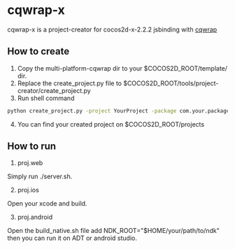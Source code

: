 # cqwrap-x 

cqwrap-x is a project-creator for cocos2d-x-2.2.2 jsbinding with [cqwrap](https://github.com/akira-cn/cqwrap)

## How to create

1. Copy the multi-platform-cqwrap dir to your $COCOS2D_ROOT/template/ dir.
2. Replace the create_project.py file to $COCOS2D_ROOT/tools/project-creator/create_project.py
3. Run shell command

```bash
python create_project.py -project YourProject -package com.your.package -language cqwrap
```

4. You can find your created project on $COCOS2D_ROOT/projects

## How to run

1. proj.web

  Simply run ./server.sh.

2. proj.ios

  Open your xcode and build.

3. proj.android

  Open the build_native.sh file add NDK_ROOT="$HOME/your/path/to/ndk" then you can run it on ADT or android studio.
